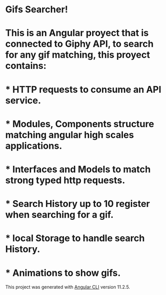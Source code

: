# Gifs Searcher!

#              This is an Angular proyect that is connected to Giphy API, to search for any gif matching, this proyect contains:
#
#
#

# * HTTP requests to consume an API service.
# * Modules, Components structure matching angular high scales applications.
# * Interfaces and Models to match strong typed http requests.
# * Search History up to 10 register when searching for a gif.
# * local Storage to handle search History.
# * Animations to show gifs.

This project was generated with [Angular CLI](https://github.com/angular/angular-cli) version 11.2.5.
